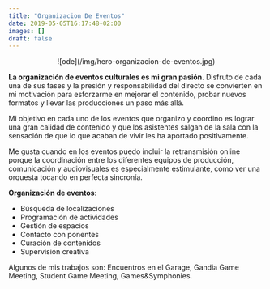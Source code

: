 ```yaml
---
title: "Organizacion De Eventos"
date: 2019-05-05T16:17:48+02:00
images: []
draft: false
---
```

<center>![ode](/img/hero-organizacion-de-eventos.jpg)</center>

**La organización de eventos culturales es mi gran pasión**. Disfruto de cada una de sus fases y la presión y responsabilidad  del directo se convierten en mi motivación para esforzarme en mejorar el contenido, probar nuevos formatos y llevar las producciones un paso más allá.

Mi objetivo en cada uno de los eventos que organizo y coordino es lograr una gran calidad de contenido y que los asistentes salgan de la sala con la sensación de que lo que acaban de vivir les ha aportado positivamente.

Me gusta cuando en los eventos puedo incluir la retransmisión online porque la coordinación entre los diferentes equipos de producción, comunicación y audiovisuales es especialmente estimulante, como ver una orquesta tocando en perfecta sincronía.


**Organización de eventos**:

+ Búsqueda de localizaciones
+ Programación de actividades
+ Gestión de espacios
+ Contacto con ponentes
+ Curación de contenidos
+ Supervisión creativa

Algunos de mis trabajos son: Encuentros en el Garage, Gandia Game Meeting, Student Game Meeting, Games&Symphonies.
